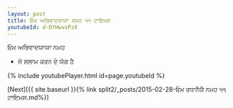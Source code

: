 ```yaml
---
layout: post
title: ਓਮ ਅਭਿਵਾਦਯਾਯਾ ਨਮਹ ੧੧ ਟਾਇਮਸ
youtubeId: d-DYHwvxPz4
---
```

 
 
 ਓਮ ਅਭਿਵਾਦਯਾਯਾ ਨਮਹ  
 
 -  ਜੋ ਸਲਾਮ ਕਰਨ ਦੇ ਯੋਗ ਹੈ 
 
  
 
  
 
 
 
 
 
 


{% include youtubePlayer.html id=page.youtubeId %}
 
[Next]({{ site.baseurl }}{% link  split2/_posts/2015-02-28-ਓਮ ਰਧਾਨੈਯੈ ਨਮਹ ੧੧ ਟਾਇਮਸ.md%})
 
